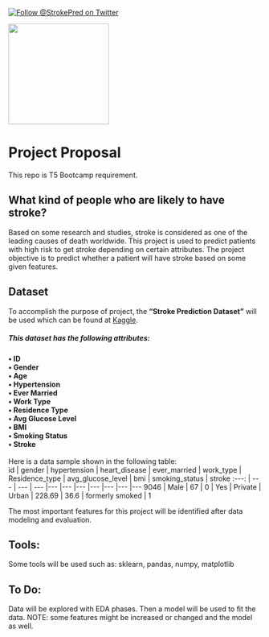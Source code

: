 

[![Follow @StrokePred on Twitter](https://img.shields.io/twitter/follow/strokepred?style=social)](https://twitter.com/StrokePred)

<img src="https://topnews.in/healthcare/sites/default/files/styles/large/public/Stroke7.jpg?itok=xInaWFYK" width="200" height="200">

# Project Proposal
This repo is T5 Bootcamp requirement.
## What kind of people who are likely to have stroke?
 Based on some research and studies, stroke is considered as one of the leading causes of death worldwide. This project is used to predict patients with high risk to get stroke depending on certain attributes. The project objective is to predict whether a patient will have stroke based on some given features.
## Dataset
To accomplish the purpose of project, the **“Stroke Prediction Dataset”** will be used which can be found at [Kaggle](https://www.kaggle.com/fedesoriano/stroke-prediction-dataset).
##### This dataset has the following attributes: <br/>
**• ID <br/>
• Gender <br/>
• Age <br/>
• Hypertension <br/>
• Ever Married <br/>
• Work Type <br/>
• Residence Type <br/>
• Avg Glucose Level <br/>
• BMI <br/>
• Smoking Status <br/>
• Stroke** <br/> <br/>
Here is a data sample shown in the following table: <br/>
id | gender | hypertension | heart_disease | ever_married | work_type | Residence_type | avg_glucose_level | bmi | smoking_status | stroke 
:---: | --- | --- | --- |--- |--- |--- |--- |--- |--- |--- 
9046 | Male | 67 | 0 | Yes | Private | Urban | 228.69 | 36.6 |  formerly smoked | 1

The most important features for this project will be identified after data modeling
and evaluation.
## Tools:
Some tools will be used such as: sklearn, pandas, numpy, matplotlib
## To Do:
Data will be explored with EDA phases. Then a model will be used to fit the data.
NOTE: some features might be increased or changed and the model as well.
